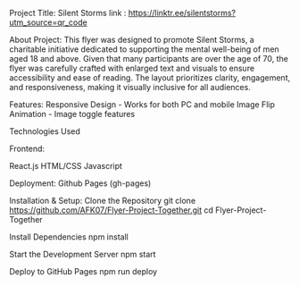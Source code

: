 Project Title:
Silent Storms
link : https://linktr.ee/silentstorms?utm_source=qr_code

About Project:
This flyer was designed to promote Silent Storms, a charitable initiative dedicated to supporting the mental well-being of men aged 18 and above. Given that many participants are over the age of 70, the flyer was carefully crafted with enlarged text and visuals to ensure accessibility and ease of reading. The layout prioritizes clarity, engagement, and responsiveness, making it visually inclusive for all audiences.

Features:
Responsive Design - Works for both PC and mobile
Image Flip Animation - Image toggle features

Technologies Used

Frontend:

React.js
HTML/CSS
Javascript

Deployment:
Github Pages (gh-pages)

Installation & Setup:
Clone the Repository
git clone https://github.com/AFK07/Flyer-Project-Together.git 
cd Flyer-Project-Together

Install Dependencies
npm install

Start the Development Server
npm start

Deploy to GitHub Pages
npm run deploy




